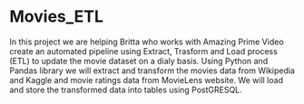 # Movies_ETL

In this project we are helping Britta who works with Amazing Prime Video create an automated pipeline using Extract, Trasform and Load process (ETL) to update the movie dataset on a dialy basis. Using Python and Pandas library we will extract and transform the movies data from Wikipedia and Kaggle and movie ratings data from MovieLens website. We will load and store the transformed data into tables using PostGRESQL. 